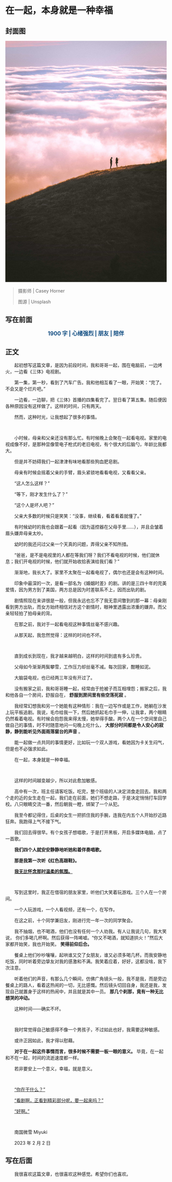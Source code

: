 # 在一起，本身就是一种幸福

## 封面图

![](https://raw.githubusercontent.com/TinySnow/GithubImageHosting/main/blog/articles/literature/casey-horner-JIdmuiF9luY-unsplash.jpg)

> 摄影师 | Casey Horner
>
> 图源 | Unsplash

## 写在前面

<p style="color:#0f4c81; text-align:center; font-weight:bold; font-size:larger;">1900 字 | 心绪强烈 | 朋友 | 陪伴</p>

## 正文

　　起初想写这篇文章，是因为前段时间，我和哥哥一起，围在电脑前，一边烤火，一边看《三体》电视剧。

　　第一集，第一秒，看到了汽车广告。我和他相互看了一眼，开始笑：“完了。不会又是个烂片吧。”

　　一边看，一边聊，把《三体》首播的四集看完了。翌日看了第五集。随后便因各种原因没有这样做了。这样的时间，只有两天。

　　然而，这种时光，让我想起了很多的事情。

<br />

　　小时候，母亲和父亲还没有那么忙。有时候晚上会聚在一起看电视。家里的电视成像不好，是那种显像管电子枪式的老旧电视，有个很大的后脑勺，年龄比我都大。

　　但是并不妨碍我们一起津津有味地看那些狗血肥皂剧。

　　母亲有时候会摇着父亲的手臂，眉头紧锁地看看电视，又看看父亲。

　　“这人怎么这样？”

　　“等下，刚才发生什么了？”

　　“这个人是坏人吧？”

　　父亲大多数的时候只是笑笑：“没事，继续看，看着看着就懂了。”

　　有时候幼时的我也会跟着一起看（因为遥控器在父母手里……），并且会皱着眉头嫌弃母亲太吵。

　　幼时的我还问过父亲一个天真的问题，弄得父亲不知所措。

　　“爸爸，是不是电视里的人都在等我们呀？我们不看电视的时候，他们就休息；我们开电视的时候，他们就开始收拾表演给我们看？”

　　渐渐地，我长大了。家里不太聚在一起看电视了，偶尔也还是会有这种时间。

　　印象中最深的一次，是看一部名为《婚姻时差》的剧。讲的是三四十年的完美爱情，因为男方到了美国，两方总是因为时差联系不上，因而出轨的剧。

　　剧情照现在来讲很是一般，但我永远也忘不了我无意间瞥到的那一幕：母亲刚看到男方出轨，而女方始终相信对方这个剧情时，眼神里透露出浓重的嫌弃。而父亲轻轻拍了拍母亲的背。

　　在那之前，我对于一起看电视这种事情丝毫不感兴趣。

　　从那天起，我忽然觉得：这样的时间也不坏。

<br />

　　直到成长到现在，我才越来越明白，这样的时间到底有多么珍贵。

　　父母如今渐渐两鬓攀雪，工作压力却丝毫不减。每次回家，酣睡如泥。

　　大脑袋电视，也已经两三年没有开过了。

　　没有搬家之前，我和哥哥睡一起，经常由于抢被子而互相埋怨；搬家之后，我和他各自一个房间，舒服自在， **舒服到房间里有些空荡死寂** 。

　　我经常幻想我和另一个她能有这种情形：我在一边写作或是工作，她躺在沙发上玩平板追剧。我说，毛巾给我一下，然后她抓起毛巾手一伸，让我拿，两个眼睛仍然看着电视。有时候会抱怨我来得太慢，她举得手酸。两个人在一个空间里自己做自己的事情，时不时随意地问一句晚上吃什么， **大部分时间都是令人安心的寂静，静到能听见外面雨落窗台的声音** 。

　　能一起做一点共同的事情更好，比如玩一个双人游戏，看她因为卡关生闷气，但是也不必强求如此。

　　在一起，本身就是一种幸福。

<br />

　　这样的时间越变越少，所以对此愈加敏感。

　　高中有一次，班主任请客吃饭。吃完，整个班级的人决定消食走回去。我和两个走的近的女生走在一起，我们走在前面，她们不想走路，于是决定悄悄打车回学校。八只眼睛交流一番，然后朝我一瞪，绑架了一个从犯。

　　我至今都记得住，后桌的女生一把抓住我的手腕，连我在内五个人开始抄近路狂奔。我跑得上气不接下气。

　　我们回去得很早。有个女孩子想唱歌，于是打开黑板，开启多媒体电脑，点了一首歌。

　　**我们四个人就安安静静地听她和着伴奏唱歌。**

　　**那是我第一次听《红色高跟鞋》。**

　　<u>**我无比怀念那时温柔的氛围。**</u>

<br />

　　写到这里时，我正在借宿的朋友家里，听他们大笑着玩游戏。三个人在一个房间。

　　一个人玩游戏，一个人看视频，还有一个，在写作。

　　在这之前，十个同学兼旧友，刚进行完一年一次的同学聚会。

　　我不抽烟，也不喝酒，他们也没有任何一个人劝我。有人让我说几句，我大笑说， 你们多喝几杯啊。然后获得一阵唏嘘。“你又不喝酒，就知道拱火！”然后大家都开始笑，我也开始笑。 **笑得前仰后合。**

　　餐桌上他们吵吵嚷嚷，起哄谁又交了女朋友，谁又必须多喝几杯。而我安静地吃饭，同时听着旁边挚友对我的感激和不满。我笑着应着，好好，这都没啥，我下次注意。

　　听着他们的声音，有那么几个瞬间，仿佛广角镜头一般，我不是我，而是旁边餐桌上的路人，看着这热闹的一切，无比感慨。然后镜头切回自身，我还是我，发现自己就置身于这样的热闹中，并且就是其中一员。 **那几个刹那，竟有一种无比想哭的冲动。**

　　这种时间——确实不坏。

<br />

　　我时常觉得自己敏感得不像一个男孩子，不过如此也好，我需要这种敏感。

　　或许正因如此，我才得以慰藉。

　　**对于在一起这件事情而言，很多时候不需要一板一眼的意义。** 毕竟，在一起和不在一起，时间的流逝速度都一样。

　　若非要安上一个意义，幸福，就是意义。

<br />

　　<u>“你在干什么？”</u>

　　<u>“看剧啊，正看到精彩部分呢，要一起来吗？”</u>

　　<u>“好啊。”</u>

<br />

　　南国微雪 Miyuki

　　2023 年 2 月 2 日

## 写在后面

　　我很喜欢这篇文章，也很喜欢这种感觉。希望你们也喜欢。